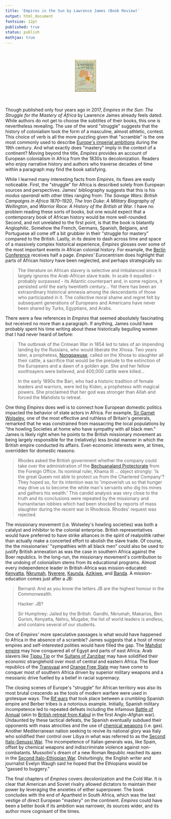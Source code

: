 ```yaml
---
title: 'Empires in the Sun by Lawrence James (Book Review)'
output: html_document
fontsize: 12pt
published: true
status: publish
mathjax: true
---
```


<br>
<p align="center"><img src="/figures/empires.jpg" width="13%"></p>
<br>

Though published only four years ago in 2017, *Empires in the Sun: The Struggle for the Mastery of Africa* by Lawrence James already feels dated. While authors do not get to choose the subtitles of their books, this one is nevertheless revealing. The use of the word "struggle" suggests that the history of colonialism took the form of a masculine, almost athletic, contest. This choice of verb is all the more puzzling given that "scramble" is the one most commonly used to describe [Europe's imperial ambitions](https://en.wikipedia.org/wiki/Scramble_for_Africa) during the 19th century. And what exactly does "mastery" imply in the context of a continent? Moving beyond the title, *Empires* provides an account of European colonialism in Africa from the 1830s to decolonization. Readers who enjoy narrative history and authors who traverse decades of time within a paragraph may find the book satisfying. 

While I learned many interesting facts from *Empires*, its flaws are easily noticeable. First, the "struggle" for Africa is described solely from European sources and perspectives. James' bibliography suggests that this is his *modus operandi* with other titles ranging from:  *The Savage Wars: British Campaigns in Africa 1870–1920*, *The Iron Duke: A Military Biography of Wellington*, and *Warrior Race: A History of the British at War*. I have no problem reading these sorts of books, but one would expect that a contemporary book of African history would be more well-rounded. Second, and not unrelated to the first point, is that the book is blatantly Anglophilic. Somehow the French, Germans, Spanish, Belgians, and Portuguese all come off a bit grubbier in their "struggle for mastery" compared to the British. Lastly, in its desire to dash across time and space of a massively complex historical experience, *Empires* glosses over some of the most important events in African colonial history. For example, the [Berlin Conference](https://en.wikipedia.org/wiki/Berlin_Conference) receives half a page.  *Empires'* Eurocentrism does highlight that parts of African history have been neglected, and perhaps strategically so:

> The literature on African slavery is selective and imbalanced since it largely ignores the Arab-African slave trade. In scale it equalled - probably surpassed - its Atlantic counterpart and, in some regions, it persisted until the early twentieth century... Yet there has been an extraordinary historical amnesia among the descendants of those who participated in it. The collective moral shame and regret felt by subsequent generations of Europeans and Americans have never been shared by Turks, Egyptians, and Arabs. 

There were a few references in *Empires* that seemed absolutely fascinating but received no more than a paragraph. If anything, James could have probably spent his time writing about these historically beguiling women that I had never heard of before:

> The outbreak of the Crimean War in 1854 led to tales of an impending landing by the Russians, who would liberate the Xhosa. Two years later, a prophetess, [Nongqawuse](https://en.wikipedia.org/wiki/Nongqawuse), called on the Xhosa to slaughter all their cattle, a sacrifice that would be the prelude to the extinction of the Europeans and a dawn of a golden age. She and her fellow soothsayers were believed, and 400,000 cattle were killed...
> 
> In the early 1890s the Bari, who had a historic tradition of female leaders and warriors, were led by Kiden, a prophetess with magical powers. She proclaimed that her god was stronger than Allah and forced the Mahdists to retreat.

One thing *Empires* does well is to connect how European domestic politics impacted the behavior of state actors in Africa. For example, [Sir Garnet Wolseley](https://en.wikipedia.org/wiki/Garnet_Wolseley,_1st_Viscount_Wolseley), one of the most effective and ruthless of Britain's generals, remarked that he was constrained from massacring the local populations by "the howling Societies at home who have sympathy with all black men." James is likely right when he points to the British missionary movement as being largely responsible for the (relatively) less brutal manner in which the British empire conducted its affairs. Even economic interests were, at times, overridden for domestic reasons:

> Rhodes asked the British government whether the company could take over the administration of the [Bechuanaland Protectorate](https://en.wikipedia.org/wiki/Bechuanaland_Protectorate) from the Foreign Office. Its nominal ruler, Khama III ... object strongly: 'Is the great Queen not able to protect us from the Chartered Company'? They hoped so, for its intention was to 'impoverish us so that hunger may drive us to become the white man's servants who dig his mines and gathers his wealth.' This candid analysis was very close to the truth and its conclusions were repeated by the missionary and humanitarian lobbies which had been shocked by reports of mass slaughter during the recent war in Rhodesia. Rhodes' request was rejected.

The missionary movement (i.e. Wolseley's howling societies) was both a catalyst and inhibitor to the colonial enterprise. British representatives would have preferred to have strike alliances in the spirit of realpolitik rather than actually make a concerted effort to abolish the slave trade. Of course, the the missionaries' "sympathies with all black men" could also be used to justify British annexation as was the case in southern Africa against the Boer republics. In the long-run, the missionary movement's contribution to the undoing of colonialism stems from its educational programs. Almost every independence leader in British-Africa was mission-educated: [Kenyatta](https://en.wikipedia.org/wiki/Jomo_Kenyatta), [Nkrumah](https://en.wikipedia.org/wiki/Kwame_Nkrumah), [Nyerere](https://en.wikipedia.org/wiki/Julius_Nyerere), [Kaunda](https://en.wikipedia.org/wiki/Kenneth_Kaunda), [Azikiwe](https://en.wikipedia.org/wiki/Nnamdi_Azikiwe), and [Banda](https://en.wikipedia.org/wiki/Hastings_Banda). A mission-education comes just after a JB:

> Bernard: And as you know the letters JB are the highest honour in the Commonwealth.
>
> Hacker: JB?
>
> Sir Humphrey: Jailed by the British. Gandhi, Nkrumah, Makarios, Ben Gurion, Kenyatta, Nehru, Mugabe, the list of world leaders is endless, and contains several of our students.

One of *Empires'* more speculative passages is what would have happened to Africa in the absence of a scramble? James suggests that a host of minor empires and self-interested polities would have filled the gap. The [Mahdist empire](https://en.wikipedia.org/wiki/Mahdist_State) may how conquered all of Egypt and parts of east Africa. Arab slavers like [Tippu Tip](https://en.wikipedia.org/wiki/Tippu_Tip) or the [Sultans of Zanzibar](https://en.wikipedia.org/wiki/Sultanate_of_Zanzibar) may have solidified their economic stranglehold over most of central and eastern Africa. The Boer republics of the [Transvaal](https://en.wikipedia.org/wiki/Transvaal_Colony) and [Orange Free State](https://en.wikipedia.org/wiki/Orange_Free_State) may have come to conquer most of southern Africa driven by superior military weapons and a messianic drive fuelled by a belief in racial supremacy.

The closing scenes of Europe's "struggle" for African territory was also its most brutal crescendo as the tools of modern warfare were used in grotesque ways. The [Rif wars](https://en.wikipedia.org/wiki/Rif_War) that took place between a crumbling Spanish empire and Berber tribes is a notorious example. Initially, Spanish military incompetence led to repeated defeats including the infamous [Battle of Annual](https://en.wikipedia.org/wiki/Battle_of_Annual) (akin to [British retreat from Kabul](https://en.wikipedia.org/wiki/1842_retreat_from_Kabul) in the first Anglo-Afghan war). Undaunted by these tactical defeats, the Spanish eventually subdued their opponents with mass atrocities and the use of [chemical weapons](https://en.wikipedia.org/wiki/Spanish_use_of_chemical_weapons_in_the_Rif_War) (i.e. gas). Another Mediterranean nation seeking to revive its national glory was Italy who solidified their control over Libya in what was referred to as the [Second Italo-Senussi War](https://en.wikipedia.org/wiki/Second_Italo-Senussi_War). The incompetence of Italian generals was, like Spain, offset by chemical weapons and indiscriminate violence against non-combatants. Mussolini's dream of a new Roman Republic reached its apex in the [Second Italo-Ethiopian War](https://en.wikipedia.org/wiki/Second_Italo-Ethiopian_War). Disturbingly, the English writer and journalist Evelyn Waugh said he hoped that the Ethiopians would be "gassed to buggery." 

The final chapters of *Empires* covers decolonization and the Cold War. It is clear that American and Soviet rivalry allowed dictators to maintain their power by leveraging the anxieties of either superpower. The book concludes with the end of Apartheid in South Africa, which was the last vestige of direct European "mastery" on the continent. *Empires* could have been a better book if its ambition was narrower, its sources wider, and its author more cognisant of the times.  